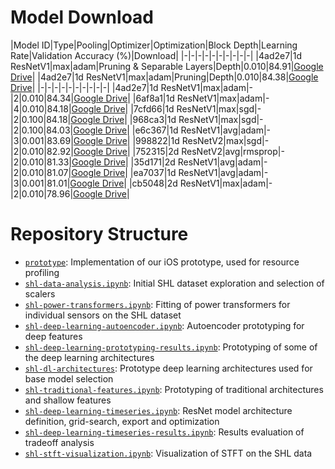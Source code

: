 # Model Download

|Model ID|Type|Pooling|Optimizer|Optimization|Block Depth|Learning Rate|Validation Accuracy (%)|Download|
|-|-|-|-|-|-|-|-|-|-|
|4ad2e7|1d ResNetV1|max|adam|Pruning & Separable Layers|Depth|0.010|84.91|[Google Drive](https://drive.google.com/file/d/1-JH0K0vsLOuqiTp2PAIPoLXRUyvvk36p/view?usp=sharing)|
|4ad2e7|1d ResNetV1|max|adam|Pruning|Depth|0.010|84.38|[Google Drive](https://drive.google.com/file/d/1Dj7Op4LArlK0gnkGpqvbj6uetNlxNSL3/view?usp=sharing)|
|-|-|-|-|-|-|-|-|-|-|
|4ad2e7|1d ResNetV1|max|adam|-|2|0.010|84.34|[Google Drive](https://drive.google.com/file/d/1-CyUZTibwya5l2j2l_StHtYe_u2tOJ04/view?usp=sharing)|
|6af8a1|1d ResNetV1|max|adam|-|4|0.010|84.18|[Google Drive](https://drive.google.com/file/d/1-LkSVciKyGQkO6YyAqHazqArNhfgc5U3/view?usp=sharing)|
|7cfd66|1d ResNetV1|max|sgd|-|2|0.100|84.18|[Google Drive](https://drive.google.com/file/d/1-8kybhtQut8Mz-6zz0UfFssz_t_yqCGQ/view?usp=sharing)|
|968ca3|1d ResNetV1|max|sgd|-|2|0.100|84.03|[Google Drive](https://drive.google.com/file/d/1-1UjIR3Qs-2oZD49AVnbmPpeLG05iKDJ/view?usp=sharing)|
|e6c367|1d ResNetV1|avg|adam|-|3|0.001|83.69|[Google Drive](https://drive.google.com/file/d/1-1Uurz7PfFuw9-wdV-DfH7EQGEFgopZs/view?usp=sharing)|
|998822|1d ResNetV2|max|sgd|-|2|0.010|82.92|[Google Drive](https://drive.google.com/file/d/1-_hmv7INFEIGTRC2Lz7H8NJCEC22zFLI/view?usp=sharing)|
|752315|2d ResNetV2|avg|rmsprop|-|2|0.010|81.33|[Google Drive](https://drive.google.com/file/d/1-4n6KBRXdm2Dz-D6tZHM4NYsf-d40FSj/view?usp=sharing)|
|35d171|2d ResNetV1|avg|adam|-|2|0.010|81.07|[Google Drive](https://drive.google.com/file/d/1-8DgA9znYzIKrfPmHxaCgkz8VPFRaswu/view?usp=sharing)|
|ea7037|1d ResNetV1|avg|adam|-|3|0.001|81.01|[Google Drive](https://drive.google.com/file/d/1-ROstQ3WI8ZtCy8xDzDMg-UhFlT8wC8s/view?usp=sharing)|
|cb5048|2d ResNetV1|max|adam|-|2|0.010|78.96|[Google Drive](https://drive.google.com/file/d/1-00pwU2B3yer4jPU4Wp_oP2OIVCNwB_5/view?usp=sharing)|

# Repository Structure

- [`prototype`](prototype): Implementation of our iOS prototype, used for resource profiling
- [`shl-data-analysis.ipynb`](shl-data-analysis.ipynb): Initial SHL dataset exploration and selection of scalers
- [`shl-power-transformers.ipynb`](shl-power-transformers.ipynb): Fitting of power transformers for individual sensors on the SHL dataset
- [`shl-deep-learning-autoencoder.ipynb`](shl-deep-learning-autoencoder.ipynb): Autoencoder prototyping for deep features
- [`shl-deep-learning-prototyping-results.ipynb`](hl-deep-learning-prototyping-results.ipynb): Prototyping of some of the deep learning architectures
- [`shl-dl-architectures`](shl-dl-architectures): Prototype deep learning architectures used for base model selection
- [`shl-traditional-features.ipynb`](shl-traditional-features.ipynb): Prototyping of traditional architectures and shallow features
- [`shl-deep-learning-timeseries.ipynb`](shl-deep-learning-timeseries.ipynb): ResNet model architecture definition, grid-search, export and optimization
- [`shl-deep-learning-timeseries-results.ipynb`](shl-deep-learning-timeseries-results.ipynb): Results evaluation of tradeoff analysis
- [`shl-stft-visualization.ipynb`](shl-stft-visualization.ipynb): Visualization of STFT on the SHL data
